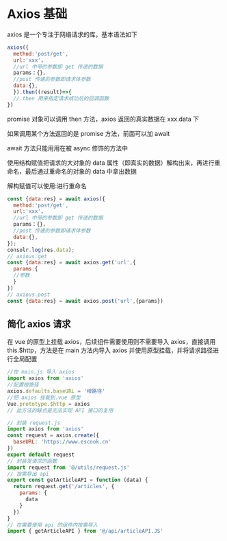 # Axios 基础

axios 是一个专注于网络请求的库，基本语法如下

```js
axios({
  method:'post/get',
  url:'xxx'，
  //url 中带的参数即 get 传递的数据
  params：{}，
  //post 传递的参数即请求体参数
  data:{},
  }).then((result)=>{
  //.then 用来指定请求成功后的回调函数
})
```

promise 对象可以调用 then 方法，axios 返回的真实数据在 xxx.data 下

如果调用某个方法返回的是 promise 方法，前面可以加 await

await 方法只能用用在被 async 修饰的方法中

使用结构赋值把请求的大对象的 data 属性（即真实的数据）解构出来，再进行重命名，最后通过重命名的对象的 data 中拿出数据

解构赋值可以使用:进行重命名

```js
const {data:res} = await axios({
  method:'post/get',
  url:'xxx'，
  //url 中带的参数即 get 传递的数据
  params：{}，
  //post 传递的参数即请求体参数
  data:{},
});
consolr.log(res.data);
// axious.get
const {data:res} = await axios.get('url',{
  params:{
  //参数
  }
})
// axious.post
const {data:res} = await axios.post('url',{params})
```

## 简化 axios 请求

在 vue 的原型上挂载 axios，后续组件需要使用则不需要导入 axios，直接调用 this.$http，方法是在 main 方法内导入 axios 并使用原型挂载，并将请求路径进行全局配置

```js
//在 main.js 导入 axios
import axios from 'axios'
//配置根路径
axios.defaults.baseURL = '根路径'
//把 axios 挂载到.vue 原型
Vue.prototype.$http = axios
// 此方法的缺点是无法实现 API 接口的复用

// 封装 request.js
import axios from 'axios'
const request = axios.create({
  baseURL: 'https://www.escook.cn'
})
export default request
// 封装发请求的函数
import request from '@/utils/request.js'
// 按需导出 api
export const getArticleAPI = function (data) {
  return request.get('/articles', {
    params: {
      data
    }
  })
}
// 在需要使用 api 的组件内按需导入
import { getArticleAPI } from '@/api/articleAPI.JS'
```
